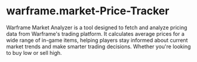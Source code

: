 # warframe.market-Price-Tracker
Warframe Market Analyzer is a tool designed to fetch and analyze pricing data from Warframe's trading platform. It calculates average prices for a wide range of in-game items, helping players stay informed about current market trends and make smarter trading decisions. Whether you're looking to buy low or sell high.
